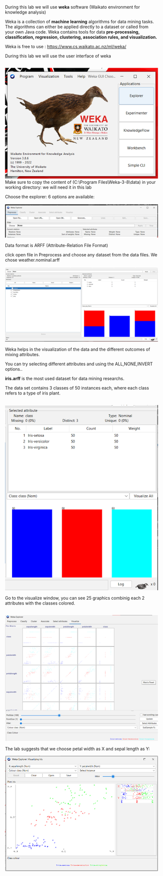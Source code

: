  During this lab we will use **weka** software (Waikato environment for knowledge analysis)

Weka is a collection of **machine learning** algorithms for data mining tasks. The algorithms can either be applied directly to a dataset or called from your own Java code. Weka contains tools for data **pre-processing, classification, regression, clustering, association rules, and visualization.**


Weka is free to use : https://www.cs.waikato.ac.nz/ml/weka/


During this lab we will use the user interface of weka
<br><br>

<img src='screenshots/home.png'>
<br>
Make sure to copy the content of (C:\Program Files\Weka-3-8\data) in your working directory: we will need it in this lab

Choose the explorer: 6 options are available:
<br><br>
<img src='screenshots/explorer.png'>

Data format is ARFF (Attribute-Relation File Format)

click open file in Preprocess and choose any dataset from the data files. We chose weather.nominal.arff
<br><br>
<img src='screenshots/Weather.png'>


Weka helps in the visualization of the data and the different outcomes of mixing attributes.

You can try selecting different attributes and using the ALL,NONE,INVERT options..


 **iris.arff** is the most used dataset for data mining researchs.

 The data set contains 3 classes of 50 instances each, where each class refers to a type of iris plant.

 <br>
<img src='screenshots/iris.png'>



Go to the visualize window, you can see 25 graphics combinig each 2 attributes with the classes colored.

<br>
<img src='screenshots/visualize-iris.png'>


The lab suggests that we choose petal width as X and sepal length as Y:
<br>

<img src='screenshots/XY.png'>


